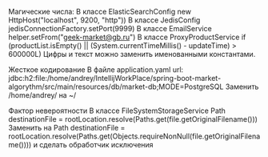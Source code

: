 Магические числа:
    В классе ElasticSearchConfig
        new HttpHost("localhost", 9200, "http"))
    В классе JedisConfig
        jedisConnectionFactory.setPort(9999)
    В классе EmailService
        helper.setFrom("geek-market@gb.ru")
    В классе ProxyProductService
        if (productList.isEmpty() || (System.currentTimeMillis() - updateTime) > 600000L)
Цифры и текст можно заменить  именованными константами.

Жесткое кодирование
    В файле application.yaml
        url: jdbc:h2:file:/home/andrey/IntellijWorkPlace/spring-boot-market-algorythm/src/main/resources/db/market-db;MODE=PostgreSQL
Заменить /home/andrey/ на ~/

Фактор невероятности
    В классе FileSystemStorageService
        Path destinationFile = rootLocation.resolve(Paths.get(file.getOriginalFilename()))
Заменить на Path destinationFile = rootLocation.resolve(Paths.get(Objects.requireNonNull(file.getOriginalFilename())))
и сделать обработчик исключения
